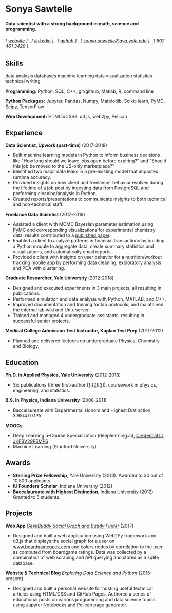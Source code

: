 # Sonya Sawtelle

#### Data scientist with a strong background in math, science and programming.

###### [ [website](http://sdsawtelle.github.io) ] . [ [linkedin](www.linkedin.com/in/sonya-sawtelle-data-scientist) ] . [ [github](https://github.com/sdsawtelle) ] . [ [sonya.sawtelle@aya.yale.edu](mailto:sonya.sawtelle@aya.yale.edu) ] . [ 802 461 3429 ]

## Skills

<text class="bubble">data analysis</text> <text class="bubble">databases</text>
<text class="bubble">machine learning</text> <text class="bubble">data
visualization</text> <text class="bubble">statistics</text>
<text class="bubble">technical writing</text>

**Programming:** Python, SQL, C++, git/github, Matlab, R, command line

**Python Packages:** Jupyter, Pandas, Numpy, Matplotlib, Scikit-learn, PyMC,
Scipy, TensorFlow

**Web Development:** HTML5/CSS3, d3.js, web2py, Pelican

## Experience

**Data Scientist, Upwork (part-time)** (2017-2018)

- Built machine learning models in Python to inform business decisions like "How
  long should we leave jobs open before expiring?" and "Should this job be moved
  to the US-only marketplace?"
- Identified two major data leaks in a pre-existing model that impacted runtime
  accuracy.
- Provided insights on how client and freelancer behavior evolves during the
  lifetime of a job post by ingesting data from PostgreSQL and performing
  cleaning/analysis in Python.
- Created reports/presentations to communicate insights to both technical and
  non-technical staff.

**Freelance Data Scientist** (2017-2019)

- Assisted a client with MCMC Bayesian parameter estimation using PyMC and
  corresponding visualizations for experimental chemistry data; results
  contributed to a
  [published paper](https://pubs.acs.org/doi/abs/10.1021/acscatal.9b01234).
- Enabled a client to analyze patterns in financial transactions by building a
  Python module to aggregate data, create summary statistics and visualizations,
  and automatically email reports.
- Provided a client with insights on user behavior for a nutrition/workout
  tracking mobile app by performing data cleaning, exploratory analysis and PCA
  with clustering.

**Graduate Researcher, Yale University** (2012-2018)

- Designed and executed experiments in 3 main projects, all resulting in
  publications.
- Performed simulation and data analysis with Python, MATLAB, and C++.
- Improved documentation and training for lab protocols, and maintained the
  internal lab wiki and Unix server.
- Trained and managed 4 undergraduate assistants, resulting in successful senior
  projects.

**Medical College Admission Test Instructor, Kaplan Test Prep** (2011-2012)

- Planned and delivered lectures on undergraduate Physics, Chemistry and
  Biology.

## Education

**Ph.D. in Applied Physics, Yale University** (2012-2018)

- Six publications (three first-author
  [[1](https://journals.aps.org/prb/abstract/10.1103/PhysRevB.99.054304)][[2](https://aip.scitation.org/doi/abs/10.1063/1.5051638)][[3](https://iopscience.iop.org/article/10.1088/1361-6528/aae673/meta)]),
  coursework in physics, engineering, and statistics.

**B.S. in Physics, Indiana University** (2008-2011)

- Baccalaureate with Departmental Honors and Highest Distinction, 3.98/4.0 GPA

**MOOCs**

- Deep Learning 5-Course Specialization (deeplearning.ai),
  [Credential ID JKFBV29P5MPS](https://www.coursera.org/account/accomplishments/specialization/JKFBV29P5MPS)
- Machine Learning (Stanford University)

## Awards

- **Sterling Prize Fellowship**, Yale University (2013). Awarded to 30 out of
  10,500 applicants.
- **IU Founders Scholar**, Indiana University (2012)
- **Baccalaureate with Highest Distinction**, Indiana University (2012). Granted
  to 5 students.

<!---
Granted to 5 students out of 498 in the class.
-->

## Projects

**Web App**
[_GeekBuddy Social Graph and Buddy Finder_](http://sdsawtelle.pythonanywhere.com)
(2017)

- Designed and built a web application using Web2Py framework and d3.js that
  displays the social graph for a user on www.boardgamegeek.com and colors nodes
  by correlation to the user as computed from boardgame ratings. Data was
  collected by a combination of web scraping and API querying and stored as a
  sqlite database.

**Website & Technical Blog**
[_Exploring Data Science and Python_](http://sdsawtelle.github.io/blog/output/index.html)
(2015-present)

- Designed and built a personal website for hosting useful technical articles
  using HTML/CSS and GitHub Pages. Authored a series of educational posts on
  various programming and data science topics using Jupyter Notebooks and
  Pelican page generator.
